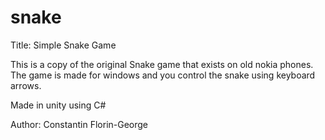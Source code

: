 # snake
Title: Simple Snake Game

This is a copy of the original Snake game that exists on old nokia phones.
The game is made for windows and you control the snake using keyboard arrows.

Made in unity using C#

Author: Constantin Florin-George

